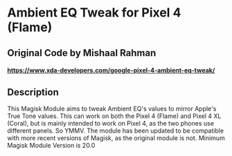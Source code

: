 # Ambient EQ Tweak for Pixel 4 (Flame)
## Original Code by Mishaal Rahman 
#### https://www.xda-developers.com/google-pixel-4-ambient-eq-tweak/

## Description
This Magisk Module aims to tweak Ambient EQ's values to mirror Apple's True Tone values. This can work on both the Pixel 4 (Flame) and Pixel 4 XL (Coral), but is mainly intended to work on Pixel 4, as the two phones use different panels. So YMMV.
The module has been updated to be compatible with more recent versions of Magisk, as the original module is not. Minimum Magisk Module Version is 20.0